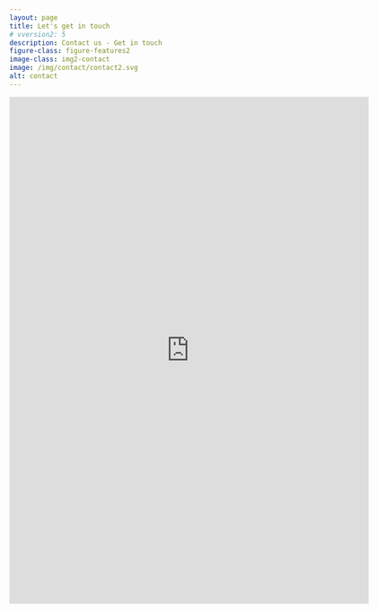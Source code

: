 ```yaml
---
layout: page
title: Let's get in touch
# vversion2: 5
description: Contact us - Get in touch
figure-class: figure-features2
image-class: img2-contact
image: /img/contact/contact2.svg
alt: contact
---
```




<article class="ov-about">
  <div class="container">
    <div class="ov-about-row pb-0 pt-4">
      <iframe src="https://docs.google.com/forms/d/e/1FAIpQLSeigK4fwhZPYUv0iRoleoRTPrrMSftGYHmEBAB8AGNg88SkjA/viewform?embedded=true" width="640" height="904" frameborder="0" marginheight="0" marginwidth="0">Loading…</iframe>
    </div>
  </div>
</article>


<!-- We look forward to hearing from you! -->


	
